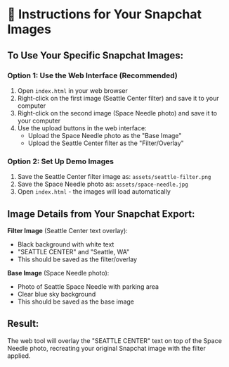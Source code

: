 # 📝 Instructions for Your Snapchat Images

## To Use Your Specific Snapchat Images:

### Option 1: Use the Web Interface (Recommended)
1. Open `index.html` in your web browser
2. Right-click on the first image (Seattle Center filter) and save it to your computer
3. Right-click on the second image (Space Needle photo) and save it to your computer
4. Use the upload buttons in the web interface:
   - Upload the Space Needle photo as the "Base Image"
   - Upload the Seattle Center filter as the "Filter/Overlay"

### Option 2: Set Up Demo Images
1. Save the Seattle Center filter image as: `assets/seattle-filter.png`
2. Save the Space Needle photo as: `assets/space-needle.jpg`
3. Open `index.html` - the images will load automatically

## Image Details from Your Snapchat Export:

**Filter Image** (Seattle Center text overlay):
- Black background with white text
- "SEATTLE CENTER" and "Seattle, WA" 
- This should be saved as the filter/overlay

**Base Image** (Space Needle photo):
- Photo of Seattle Space Needle with parking area
- Clear blue sky background
- This should be saved as the base image

## Result:
The web tool will overlay the "SEATTLE CENTER" text on top of the Space Needle photo, recreating your original Snapchat image with the filter applied.